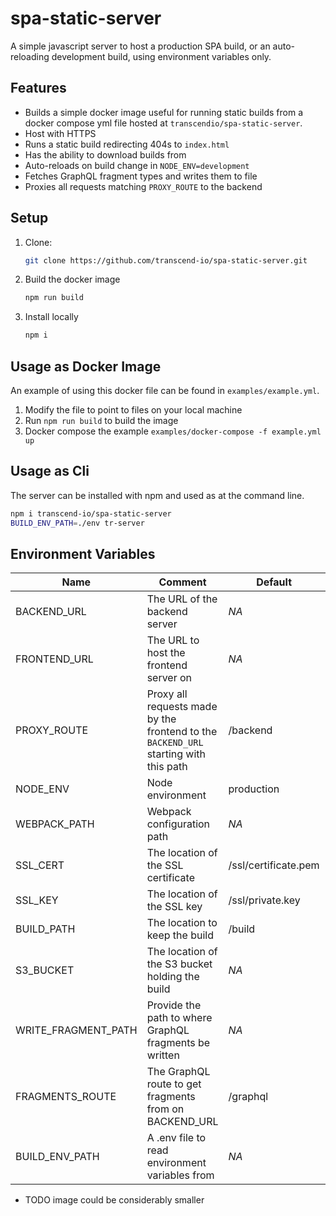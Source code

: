 # spa-static-server

A simple javascript server to host a production SPA build, or an auto-reloading development build, using environment variables only.

## Features

- Builds a simple docker image useful for running static builds from a docker compose yml file hosted at `transcendio/spa-static-server`.
- Host with HTTPS
- Runs a static build redirecting 404s to `index.html`
- Has the ability to download builds from
- Auto-reloads on build change in `NODE_ENV=development`
- Fetches GraphQL fragment types and writes them to file
- Proxies all requests matching `PROXY_ROUTE` to the backend

## Setup

1. Clone:

   ```sh
   git clone https://github.com/transcend-io/spa-static-server.git
   ```

2. Build the docker image

   ```sh
   npm run build
   ```

3. Install locally

   ```sh
   npm i
   ```

## Usage as Docker Image

An example of using this docker file can be found in `examples/example.yml`.

1. Modify the file to point to files on your local machine
2. Run `npm run build` to build the image
3. Docker compose the example `examples/docker-compose -f example.yml up`

## Usage as Cli

The server can be installed with npm and used as at the command line.

```sh
npm i transcend-io/spa-static-server
BUILD_ENV_PATH=./env tr-server
```

## Environment Variables

| Name                | Comment                                                                              | Default              | Required                         |
|---------------------|--------------------------------------------------------------------------------------|----------------------|----------------------------------|
| BACKEND_URL         | The URL of the backend server                                                        | _NA_                 | REQUIRED                         |
| FRONTEND_URL        | The URL to host the frontend server on                                               | _NA_                 | REQUIRED                         |
| PROXY_ROUTE         | Proxy all requests made by the frontend to the `BACKEND_URL` starting with this path | /backend             | REQUIRED                         |
| NODE_ENV            | Node environment                                                                     | production           | OPTIONAL                         |
| WEBPACK_PATH        | Webpack configuration path                                                           | _NA_                 | REQUIRED if NODE_ENV!=production |
| SSL_CERT            | The location of the SSL certificate                                                  | /ssl/certificate.pem | OPTIONAL                         |
| SSL_KEY             | The location of the SSL key                                                          | /ssl/private.key     | OPTIONAL                         |
| BUILD_PATH          | The location to keep the build                                                       | /build               | OPTIONAL                         |
| S3_BUCKET           | The location of the S3 bucket holding the build                                      | _NA_                 | OPTIONAL                         |
| WRITE_FRAGMENT_PATH | Provide the path to where GraphQL fragments be written                               | _NA_                 | OPTIONAL                         |
| FRAGMENTS_ROUTE     | The GraphQL route to get fragments from on BACKEND_URL                               | /graphql             | OPTIONAL                         |
| BUILD_ENV_PATH      | A .env file to read environment variables from                                       | _NA_                 | OPTIONAL                         |

- TODO image could be considerably smaller
